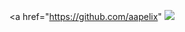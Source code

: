 <a href="https://github.com/aapelix"
<img src="https://github.com/aapelix/aapelix/blob/main/contributions.svg" />
</a>